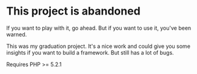This project is abandoned
==========================

If you want to play with it, go ahead. But if you want to use it, you've been warned.

This was my graduation project. It's a nice work and could give you some insights if you want to build a framework. 
But still has a lot of bugs.

Requires PHP >= 5.2.1
